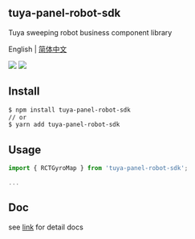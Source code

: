 ## tuya-panel-robot-sdk

Tuya sweeping robot business component library

English | [简体中文](./README-zh_CN.md)

[![](https://img.shields.io/npm/v/tuya-panel-kit/latest.svg)](https://www.npmjs.com/package/tuya-panel-robot-sdk) [![](https://img.shields.io/npm/v/tuya-panel-robot-sdk/latest.svg)](https://www.npmjs.com/package/tuya-panel-robot-sdk)

## Install

```sh
$ npm install tuya-panel-robot-sdk
// or
$ yarn add tuya-panel-robot-sdk
```

## Usage

```js
import { RCTGyroMap } from 'tuya-panel-robot-sdk';

...
```

## Doc

see [link](https://developer.tuya.com/cn/docs/iot/panel-development/panel-sdk-development/robot-vacuum-sdk-development) for detail docs
